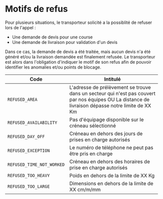 # Motifs de refus

Pour plusieurs situations, le transporteur solicité a la possiblité de refuser lors de l'appel : 
- Une demande de devis pour une course 
- Une demande de livraison pour validation d'un devis 

Dans ce cas, la demande de devis a été traitée, mais aucun devis n'a été généré et/ou la livraison demandée est finalement refusée. Le transporteur est alors dans l'obligation d'indiquer le motif de son refus afin de pouvoir identifier les anomalies et/ou points de blocage. 

Code| Intitulé 
---------|----------
`REFUSED_AREA`| L'adresse de prélèvement se trouve dans un secteur qui n'est pas couvert par nos équipes OU La distance de livraison dépasse notre limite de XX Km
`REFUSED_AVAILABILITY`| Pas d'équipage disponible sur le créneau sélectionné
`REFUSED_DAY_OFF`| Créneau en dehors des jours de prises en charge autorisés
`REFUSED_EXCEPTION`| Le numéro de téléphone ne peut pas être pris en charge
`REFUSED_TIME_NOT_WORKED`| Créneau en dehors des horaires de prise en charge autorisés
`REFUSED_TOO_HEAVY`| Poids en dehors de la limite de XX Kg
`REFUSED_TOO_LARGE`| Dimensions en dehors de la limite de XX cm/m/mm
